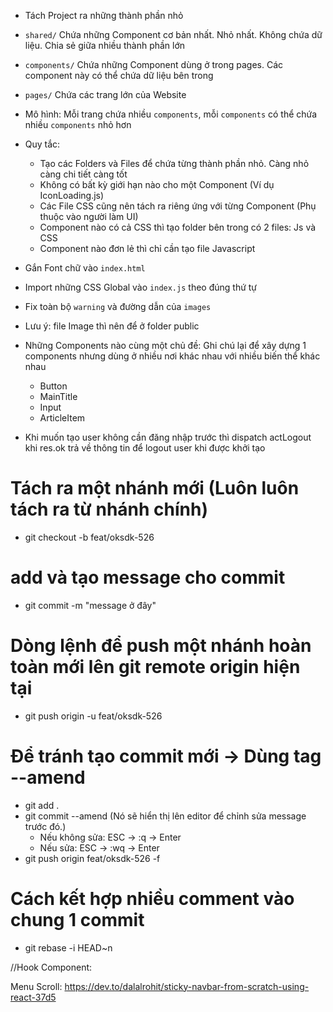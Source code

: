 - Tách Project ra những thành phần nhỏ
- `shared/` Chứa những Component cơ bản nhất. Nhỏ nhất. Không chứa dữ liệu. Chia sẻ giữa nhiều thành phần lớn
- `components/` Chứa những Component dùng ở trong pages. Các component này có thể chứa dữ liệu bên trong
- `pages/` Chứa các trang lớn của Website

- Mô hình: Mỗi trang chứa nhiều `components`, mỗi `components` có thể chứa nhiều `components` nhỏ hơn

- Quy tắc: 
  - Tạo các Folders và Files để chứa từng thành phần nhỏ. Càng nhỏ càng chi tiết càng tốt
  - Không có bất kỳ giới hạn nào cho một Component (Ví dụ IconLoading.js)
  - Các File CSS cũng nên tách ra riêng ứng với từng Component (Phụ thuộc vào người làm UI)
  - Component nào có cả CSS thì tạo folder bên trong có 2 files: Js và CSS
  - Component nào đơn lẻ thì chỉ cần tạo file Javascript

- Gắn Font chữ vào `index.html`
- Import những CSS Global vào `index.js` theo đúng thứ tự
- Fix toàn bộ `warning` và đường dẫn của `images`
- Lưu ý: file Image thì nên để ở folder public

- Những Components nào cùng một chủ đề: Ghi chú lại để xây dựng 1 components nhưng dùng ở nhiều nơi khác nhau với nhiều biến thể khác nhau
  - Button
  - MainTitle
  - Input
  - ArticleItem

- Khi muốn tạo user không cần đăng nhập trước thì dispatch actLogout khi res.ok trả về thông tin để logout user khi được khởi tạo


# Tách ra một nhánh mới (Luôn luôn tách ra từ nhánh chính)
- git checkout -b feat/oksdk-526 

# add và tạo message cho commit
- git commit -m "message ở đây"

# Dòng lệnh để push một nhánh hoàn toàn mới lên git remote origin hiện tại
- git push origin -u feat/oksdk-526 

# Để tránh tạo commit mới -> Dùng tag --amend
- git add .
- git commit --amend (Nó sẽ hiển thị lên editor để chỉnh sửa message trước đó.)
  + Nếu không sửa: ESC -> :q -> Enter
  + Nếu sửa: ESC -> :wq -> Enter
- git push origin feat/oksdk-526 -f

# Cách kết hợp nhiều comment vào chung 1 commit

- git rebase -i HEAD~n

//Hook Component:

Menu Scroll: https://dev.to/dalalrohit/sticky-navbar-from-scratch-using-react-37d5


